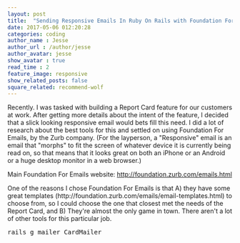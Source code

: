 ```yaml
---
layout: post
title:  "Sending Responsive Emails In Ruby On Rails with Foundation For Emails"
date: 2017-05-06 012:20:28
categories: coding
author_name : Jesse
author_url : /author/jesse
author_avatar: jesse
show_avatar : true
read_time : 2
feature_image: responsive
show_related_posts: false
square_related: recommend-wolf
---
```

<p>Recently. I was tasked with building a Report Card feature for our customers at work. After getting
more details about the intent of the feature, I decided that a slick looking responsive email would
bets fill this need. I did a lot of research about the best tools for this and settled on using Foundation
For Emails, by the Zurb company. (For the layperson, a "Responsive" email is an email that "morphs" to fit the
screen of whatever device it is currently being read on, so that means that it looks great on both an iPhone or an Android or a huge desktop monitor in a web browser.)</p>

Main Foundation For Emails website: http://foundation.zurb.com/emails.html

<p>One of the reasons I chose Foundation For Emails is that A) they have some great templates (http://foundation.zurb.com/emails/email-templates.html) to choose from, so I could choose the one that closest met the needs of the Report Card, and B) They're almost the only game in town. There aren't a lot of other tools for this particular job.<p>

<pre>rails g mailer CardMailer</pre>

